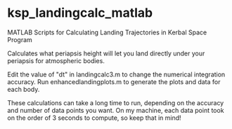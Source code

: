 ksp_landingcalc_matlab
======================

MATLAB Scripts for Calculating Landing Trajectories in Kerbal Space Program

Calculates what periapsis height will let you land directly under your periapsis for atmospheric bodies.

Edit the value of "dt" in landingcalc3.m to change the numerical integration accuracy.
Run enhancedlandingplots.m to generate the plots and data for each body.

These calculations can take a long time to run, depending on the accuracy and number of data points you want.
On my machine, each data point took on the order of 3 seconds to compute, so keep that in mind!
